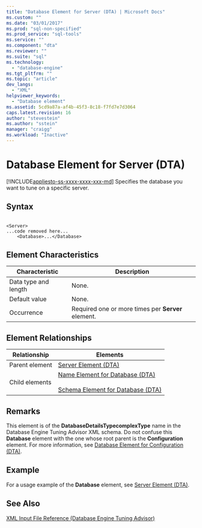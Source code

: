 ```yaml
---
title: "Database Element for Server (DTA) | Microsoft Docs"
ms.custom: ""
ms.date: "03/01/2017"
ms.prod: "sql-non-specified"
ms.prod_service: "sql-tools"
ms.service: ""
ms.component: "dta"
ms.reviewer: ""
ms.suite: "sql"
ms.technology: 
  - "database-engine"
ms.tgt_pltfrm: ""
ms.topic: "article"
dev_langs: 
  - "XML"
helpviewer_keywords: 
  - "Database element"
ms.assetid: 5cd9a87a-af4b-45f3-8c18-f7fd7e7d3064
caps.latest.revision: 16
author: "stevestein"
ms.author: "sstein"
manager: "craigg"
ms.workload: "Inactive"
---
```

# Database Element for Server (DTA)
[!INCLUDE[appliesto-ss-xxxx-xxxx-xxx-md](../../includes/appliesto-ss-xxxx-xxxx-xxx-md.md)]
  Specifies the database you want to tune on a specific server.  
  
## Syntax  
  
```  
  
<Server>  
...code removed here...  
    <Database>...</Database>  
```  
  
## Element Characteristics  
  
|Characteristic|Description|  
|--------------------|-----------------|  
|Data type and length|None.|  
|Default value|None.|  
|Occurrence|Required one or more times per **Server** element.|  
  
## Element Relationships  
  
|Relationship|Elements|  
|------------------|--------------|  
|Parent element|[Server Element &#40;DTA&#41;](../../tools/dta/server-element-dta.md)|  
|Child elements|[Name Element for Database &#40;DTA&#41;](../../tools/dta/name-element-for-database-dta.md)<br /><br /> [Schema Element for Database &#40;DTA&#41;](../../tools/dta/schema-element-for-database-dta.md)|  
  
## Remarks  
 This element is of the **DatabaseDetailsTypecomplexType** name in the Database Engine Tuning Advisor XML schema. Do not confuse this **Database** element with the one whose root parent is the **Configuration** element. For more information, see [Database Element for Configuration &#40;DTA&#41;](../../tools/dta/database-element-for-configuration-dta.md).  
  
## Example  
 For a usage example of the **Database** element, see [Server Element &#40;DTA&#41;](../../tools/dta/server-element-dta.md).  
  
## See Also  
 [XML Input File Reference &#40;Database Engine Tuning Advisor&#41;](../../tools/dta/xml-input-file-reference-database-engine-tuning-advisor.md)  
  
  
